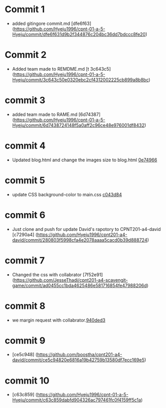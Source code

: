 # Commit 1

- added gitingore commit.md [dfe6f63] (https://github.com/Hyeju1996/cpnt-01-a-5-Hyeju/commit/dfe6f631d9b2f344876c204bc36dd7bdccc8fe20)

# Commit 2

- Added team made to REMDME.md [t 3c643c5] (https://github.com/Hyeju1996/cpnt-01-a-5-Hyeju/commit/3c643c50e0320ebc2cf4312002225cb899a8b8bc)

# commit 3

- added team made to RAME.md [6d74387] (https://github.com/Hyeju1996/cpnt-01-a-5-Hyeju/commit/6d7438724148f5a0aff2c96ce48e976001df8432)

# commit 4

- Updated blog.html and change the images size to blog.html [ 0e74966 ](https://github.com/Hyeju1996/cpnt201-a4-scavengit-game/commit/c043d84a6fefb04eb4a7763c34b4e90cffbf3f66)

# commit 5

- update CSS background-color to main.css [c043d84](https://github.com/Hyeju1996/cpnt201-a4-scavengit-game/commit/cdde8a406afcc5ac0ad4bec4a2f26550a4e6eb9b)

# commit 6

- Just clone and push for update David's rapotory to CPNT201-a4-david [c7290a4] (https://github.com/Hyeju1996/cpnt201-a4-david/commit/280803f5998cfa4e2078aaaa5cacd0b39d888724)

# commit 7

- Changed the css with collabrator [7f52e91] (https://github.com/JesseThadi/cpnt201-a4-scavengit-game/commit/ad0455cc1bda4625486e581716854fe47988206d)

# commit 8

- we margin request with collabrator.[940ded3](https://github.com/boostha/cpnt201-a4-david/commit/ce5c94820e6816a19b42759b13580df7ecc169e5)

# commit 9

- [ce5c948] (https://github.com/boostha/cpnt201-a4-david/commit/ce5c94820e6816a19b42759b13580df7ecc169e5)

# commit 10

- [c63c859] (https://github.com/Hyeju1996/cpnt-01-a-5-Hyeju/commit/c63c859dabfd904326ac797461fc0f4159ff5c1a)
